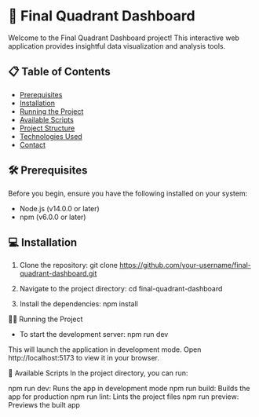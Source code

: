 # 🚀 Final Quadrant Dashboard

Welcome to the Final Quadrant Dashboard project! This interactive web application provides insightful data visualization and analysis tools.

## 📋 Table of Contents
- [Prerequisites](#prerequisites)
- [Installation](#installation)
- [Running the Project](#running-the-project)
- [Available Scripts](#available-scripts)
- [Project Structure](#project-structure)
- [Technologies Used](#technologies-used)
- [Contact](#contact)

## 🛠 Prerequisites

Before you begin, ensure you have the following installed on your system:
- Node.js (v14.0.0 or later)
- npm (v6.0.0 or later)

## 💻 Installation

1. Clone the repository:
   git clone https://github.com/your-username/final-quadrant-dashboard.git

2. Navigate to the project directory:
   cd final-quadrant-dashboard

3. Install the dependencies:
   npm install

🏃‍♂️ Running the Project
* To start the development server:
    npm run dev

This will launch the application in development mode. Open http://localhost:5173 to view it in your browser.

📜 Available Scripts
In the project directory, you can run:

   npm run dev: Runs the app in development mode
   npm run build: Builds the app for production
   npm run lint: Lints the project files
   npm run preview: Previews the built app






